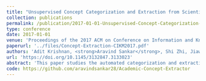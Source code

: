 ```yaml
---
title: "Unsupervised Concept Categorization and Extraction from Scientific Document Titles"
collection: publications
permalink: /publication/2017-01-01-Unsupervised-Concept-Categorization-and-Extraction-from-Scientific-Document-Titles
type: conference
date: 2017-01-01
venue: 'Proceedings of the 2017 ACM on Conference on Information and Knowledge Management, CIKM 2017, Singapore, November 06 - 10, 2017'
paperurl: '../files/Concept-Extraction-CIKM2017.pdf'
authors: 'Adit Krishnan, <strong>Aravind Sankar</strong>, Shi Zhi, Jiawei Han'
url: 'https://doi.org/10.1145/3132847.3133023'
abstract: 'This paper studies the automated categorization and extraction of scientific concepts from titles of scientific articles, in order to gain a deeper understanding of their key contributions and facilitate the construction of a generic academic knowledgebase. Towards this goal, we propose an unsupervised, domain-independent, and scalable two-phase algorithm to type and extract key concept mentions into aspects of interest (e.g., Techniques, Applications, etc.). In the first phase of our algorithm we proposePhraseType, a probabilistic generative model which exploits textual features and limited POS tags to broadly segment text snippets into aspect-typed phrases. We extend this model to simultaneously learn aspect-specific features and identify academic domains in multi-domain corpora, since the two tasks mutually enhance each other. In the second phase, we propose an approach based on adaptor grammars to extract fine grained concept mentions from the aspect-typed phrases without the need for any external resources or human effort, in a purely data-driven manner. We apply our technique to study literature from diverse scientific domains and show significant gains over state-of-the-art concept extraction techniques. We also present a qualitative analysis of the results obtained.'
code: https://github.com/aravindsankar28/Academic-Concept-Extractor
---
```

